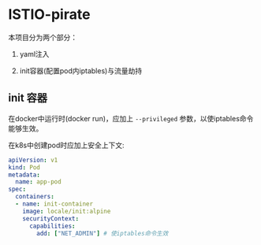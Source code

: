 # ISTIO-pirate

本项目分为两个部分：

1. yaml注入

2. init容器(配置pod内iptables)与流量劫持

## init 容器

在docker中运行时(docker run)，应加上 `--privileged` 参数，以使iptables命令能够生效。

在k8s中创建pod时应加上安全上下文:

```yaml
apiVersion: v1
kind: Pod
metadata:
  name: app-pod
spec:
  containers:
  - name: init-container
    image: locale/init:alpine
    securityContext:
      capabilities:
        add: ["NET_ADMIN"] # 使iptables命令生效
```
